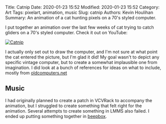 Title: Catnip
Date: 2020-01-23 15:52
Modified: 2020-01-23 15:52
Category: Art
Tags: pixelart, animation, music
Slug: catnip
Authors: Kevin Houlihan
Summary: An animation of a cat hunting pixels on a 70's styled computer.

I put together an animation over the last few weeks of cat trying to catch gliders on a 70's styled computer. Check it out on YouTube:

[![Catnip](https://img.youtube.com/vi/2PqFIOkhUSk/0.jpg)](https://www.youtube.com/watch?v=2PqFIOkhUSk)

I actually only set out to draw the computer, and I'm not sure at what point the cat entered the picture, but I'm glad it did! My goal wasn't to depict any specific vintage computer, but to create a somewhat implausible one from imagination. I did look at a bunch of references for ideas on what to include, mostly from [oldcomputers.net](http://oldcomputers.net/)

## Music

I had originally planned to create a patch in VCVRack to accompany the animation, but I struggled to create something that felt right for the animation. Several attempts to create something in LMMS also failed. I ended up putting something together in [beepbox](https://beepbox.co/#8n51s6k0l00e0zt2mm0a7g0zj07i0r1o321440T1v2L4u25q1d5f7y0z8C0c0A5F4B0V1Q000dPc696E0018T1v1L4u63q1d5f7y1z7C1c0A1F1B4V1Q50b0Pea3bE0181T1v3L4u57q1d5f4y4z2C1c0A0F9B4V8Q0040P9900E0111T1v3L4ue1q3d7f7y2zbC0c0A0F0B7V1Q0000Pe600E0911T0v1L4ua7q3d6f8y4z1C0w0c1h0T3v1L4uf7q1d5f7y3z6C1SZIztrsrzrqiiiiibhkki4N8l0000018j4xkg4S00000g4x0j4xci4N0i41ci4Q00hkki4N8j4xci4N8j4xd5hm00000000004x8i4x8i4x800000000000000000018j4xci4M00000h4x4i000h4x4i4h800000p23GKrF-9isT7URQVH-p4U7CpKkVJvGBbXHKtSRnrARlLmrnZFdv_jvonQYPIyYLLKKYXZDvBCR-9jnUtc3onQYMcU_0rrupCh1KrhZGxqJQmVKfZ-PLMFKf-jTY3V2CnQUaD8S0sxdvVOILbOWrnUbYDcdvonVCmq_se_aKU_W-U_wuIXz_HW_TW_iL0arF-EvcBC8bwkRUwnFB0zhjhy9BV9EZELOjhOs25E5PYAmwk0).